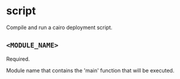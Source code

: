# script
Compile and run a cairo deployment script.

## `<MODULE_NAME>`
Required.

Module name that contains the 'main' function that will be executed.
